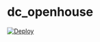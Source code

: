 # dc_openhouse

[![Deploy](https://www.herokucdn.com/deploy/button.png)](https://heroku.com/deploy?template=https://github.com/jane/example)
